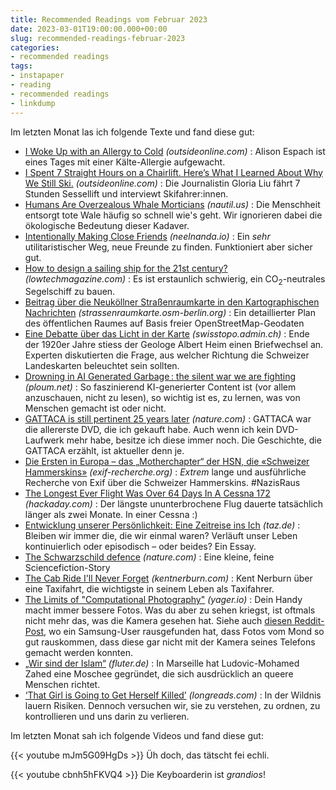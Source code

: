 ```yaml
---
title: Recommended Readings vom Februar 2023
date: 2023-03-01T19:00:00.000+00:00
slug: recommended-readings-februar-2023
categories:
- recommended readings
tags:
- instapaper
- reading
- recommended readings
- linkdump
---
```


Im letzten Monat las ich folgende Texte und fand diese gut:

- [I Woke Up with an Allergy to Cold](https://www.outsideonline.com/adventure-travel/essays/cold-urticaria-allergy/) *(outsideonline.com)* : Alison Espach ist eines Tages mit einer Kälte-Allergie aufgewacht.
- [I Spent 7 Straight Hours on a Chairlift. Here’s What I Learned About Why We Still Ski.](https://www.outsideonline.com/outdoor-adventure/snow-sports/seven-hours-chairlift/) *(outsideonline.com)* : Die Journalistin Gloria Liu fährt 7 Stunden Sessellift und interviewt Skifahrer:innen.
- [Humans Are Overzealous Whale Morticians](https://nautil.us/humans-are-overzealous-whale-morticians-238529/) *(nautil.us)* : Die Menschheit entsorgt tote Wale häufig so schnell wie's geht. Wir ignorieren dabei die ökologische Bedeutung dieser Kadaver.
- [Intentionally Making Close Friends](https://www.neelnanda.io/blog/43-making-friends) *(neelnanda.io)* : Ein *sehr* utilitaristischer Weg, neue Freunde zu finden. Funktioniert aber sicher gut.
- [How to design a sailing ship for the 21st century?](https://www.lowtechmagazine.com/2021/05/how-to-design-a-sailing-ship-for-the-21st-century.html) *(lowtechmagazine.com)* : Es ist erstaunlich schwierig, ein CO<sub>2</sub>-neutrales Segelschiff zu bauen.
- [Beitrag über die Neuköllner Straßenraumkarte in den Kartographischen Nachrichten](https://strassenraumkarte.osm-berlin.org/posts/2023-01-05-kartographische-nachrichten) *(strassenraumkarte.osm-berlin.org)* : Ein detaillierter Plan des öffentlichen Raumes auf Basis freier OpenStreetMap-Geodaten
- [Eine Debatte über das Licht in der Karte](https://www.swisstopo.admin.ch/de/home.detail.news.html/swisstopo-internet/news2023/time-space/light.html) *(swisstopo.admin.ch)* : Ende der 1920er Jahre stiess der Geologe Albert Heim einen Briefwechsel an. Experten diskutierten die Frage, aus welcher Richtung die Schweizer Landeskarten beleuchtet sein sollten.
- [Drowning in AI Generated Garbage : the silent war we are fighting](https://ploum.net/2022-12-05-drowning-in-ai-generated-garbage.html) *(ploum.net)* : So faszinierend KI-generierter Content ist (vor allem anzuschauen, nicht zu lesen), so wichtig ist es, zu lernen, was von Menschen gemacht ist oder nicht.
- [GATTACA is still pertinent 25 years later](https://www.nature.com/articles/s41588-022-01242-5) *(nature.com)* : GATTACA war die allererste DVD, die ich gekauft habe. Auch wenn ich kein DVD-Laufwerk mehr habe, besitze ich diese immer noch. Die Geschichte, die GATTACA erzählt, ist aktueller denn je.
- [Die Ersten in Europa – das „Motherchapter“ der HSN, die «Schweizer Hammerskins»](https://exif-recherche.org/?p=9890) *(exif-recherche.org)* : *Extrem* lange und ausführliche Recherche von Exif über die Schweizer Hammerskins. #NazisRaus
- [The Longest Ever Flight Was Over 64 Days In A Cessna 172](https://hackaday.com/2021/10/25/the-longest-ever-flight-was-over-64-days-in-a-cessna-172/) *(hackaday.com)* : Der längste ununterbrochene Flug dauerte tatsächlich länger als zwei Monate. In einer Cessna :)
- [Entwicklung unserer Persönlichkeit: Eine Zeitreise ins Ich](https://taz.de/!5905379/) *(taz.de)* : Bleiben wir immer die, die wir einmal waren? Verläuft unser Leben kontinuierlich oder episodisch – oder beides? Ein Essay.
- [The Schwarzschild defence](https://www.nature.com/articles/d41586-022-04550-2) *(nature.com)* : Eine kleine, feine Sciencefiction-Story
- [The Cab Ride I'll Never Forget](https://kentnerburn.com/the-cab-ride-ill-never-forget/) *(kentnerburn.com)* : Kent Nerburn über eine Taxifahrt, die wichtigste in seinem Leben als Taxifahrer.
- [The Limits of "Computational Photography"](https://yager.io/comp/comp.html) *(yager.io)* : Dein Handy macht immer bessere Fotos. Was du aber zu sehen kriegst, ist oftmals nicht mehr das, was die Kamera gesehen hat. Siehe auch [diesen Reddit-Post](https://redd.it/11nzrb0), wo ein Samsung-User rausgefunden hat, dass Fotos vom Mond so gut rauskommen, dass diese gar nicht mit der Kamera seines Telefons gemacht werden konnten.
- [„Wir sind der Islam“](https://www.fluter.de/schwuler-imam-gruendet-moschee-in-paris) *(fluter.de)* : In Marseille hat Ludovic-Mohamed Zahed eine Moschee gegründet, die sich ausdrücklich an queere Menschen richtet.
- [‘That Girl is Going to Get Herself Killed’](http://longreads.com/2022/11/15/death-in-national-parks/) *(longreads.com)* : In der Wildnis lauern Risiken. Dennoch versuchen wir, sie zu verstehen, zu ordnen, zu kontrollieren und uns darin zu verlieren.

Im letzten Monat sah ich folgende Videos und fand diese gut:

{{< youtube mJm5G09HgDs >}}
Üh doch, das tätscht fei echli.

{{< youtube cbnh5hFKVQ4 >}}
Die Keyboarderin ist *grandios*!
